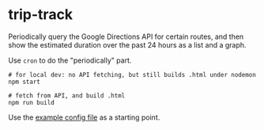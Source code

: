 # trip-track

Periodically query the Google Directions API for certain routes, and then
show the estimated duration over the past 24 hours as a list and a graph.

Use `cron` to do the "periodically" part.

```
# for local dev: no API fetching, but still builds .html under nodemon
npm start

# fetch from API, and build .html
npm run build
```

Use the [example config file](config/example.yml) as a starting point.
